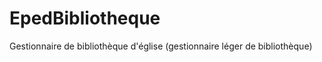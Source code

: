 EpedBibliotheque
================

Gestionnaire de bibliothèque d'église (gestionnaire léger de bibliothèque)
